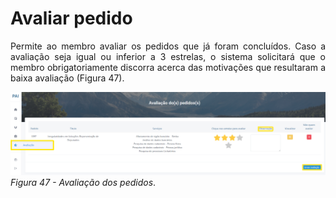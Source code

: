 # Avaliar pedido

<p style="text-align: justify;">Permite ao membro avaliar os pedidos que já foram concluídos. Caso a avaliação seja igual ou inferior a 3 estrelas, o sistema solicitará que o membro obrigatoriamente discorra acerca das motivações que resultaram a baixa avaliação (Figura 47).</p>

![Login](img/Avaliacao.png)
*Figura 47 - Avaliação dos pedidos*. <br><br>
